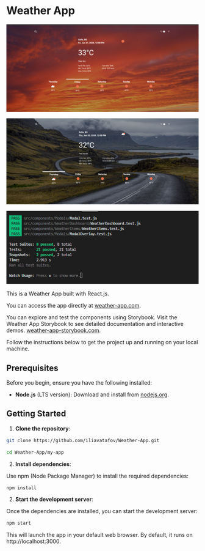 # Weather App

![Weather App](https://github.com/iliavatafov/Weather-App/blob/main/src/assets/images/weather-app-image.png)

![Weather App](https://github.com/iliavatafov/Weather-App/blob/main/src/assets/images/weather-app-image-1.png)

![Unit Test Report](https://github.com/iliavatafov/Weather-App/blob/main/src/assets/images/tests.png)

This is a Weather App built with React.js.

You can access the app directly at [weather-app.com](https://66818f66c64fca2517727a6b--unique-cactus-314a59.netlify.app/).

You can explore and test the components using Storybook. Visit the Weather App Storybook to see detailed documentation and interactive demos. [weather-app-storybook.com](https://66819035f102c14c77c4e1a8--lucky-cat-362fc0.netlify.app/?path=/story/weathercard--default).

Follow the instructions below to get the project up and running on your local machine.

## Prerequisites

Before you begin, ensure you have the following installed:

- **Node.js** (LTS version): Download and install from [nodejs.org](https://nodejs.org/).

## Getting Started

1. **Clone the repository**:

```bash
git clone https://github.com/iliavatafov/Weather-App.git
```

```bash
cd Weather-App/my-app
```

2. **Install dependencies**:

Use npm (Node Package Manager) to install the required dependencies:

```bash
npm install
```

2. **Start the development server**:

Once the dependencies are installed, you can start the development server:

```bash
npm start
```

This will launch the app in your default web browser. By default, it runs on http://localhost:3000.
